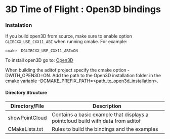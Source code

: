# 3D Time of Flight : Open3D bindings

### Instalation
If you build open3D from source, make sure to enable option `GLIBCXX_USE_CXX11_ABI` when running cmake.
For example:
```
cmake -DGLIBCXX_USE_CXX11_ABI=ON
```

To install open3D go to: [Open3D](http://www.open3d.org/docs/release/compilation.html)

When building the aditof project specify the cmake option -DWITH_OPEN3D=ON. 
Add the path to the Open3D installation folder in the cmake variable -DCMAKE_PREFIX_PATH=<path_to_open3d_installation>.

#### Directory Structure

| Directory/File | Description |
| --------- | ----------- |
| showPointCloud | Contains a basic example that displays a pointcloud build with data from aditof|
| CMakeLists.txt | Rules to build the bindings and the examples |
